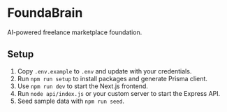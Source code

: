 # FoundaBrain

AI-powered freelance marketplace foundation.

## Setup

1. Copy `.env.example` to `.env` and update with your credentials.
2. Run `npm run setup` to install packages and generate Prisma client.
3. Use `npm run dev` to start the Next.js frontend.
4. Run `node api/index.js` or your custom server to start the Express API.
5. Seed sample data with `npm run seed`.
